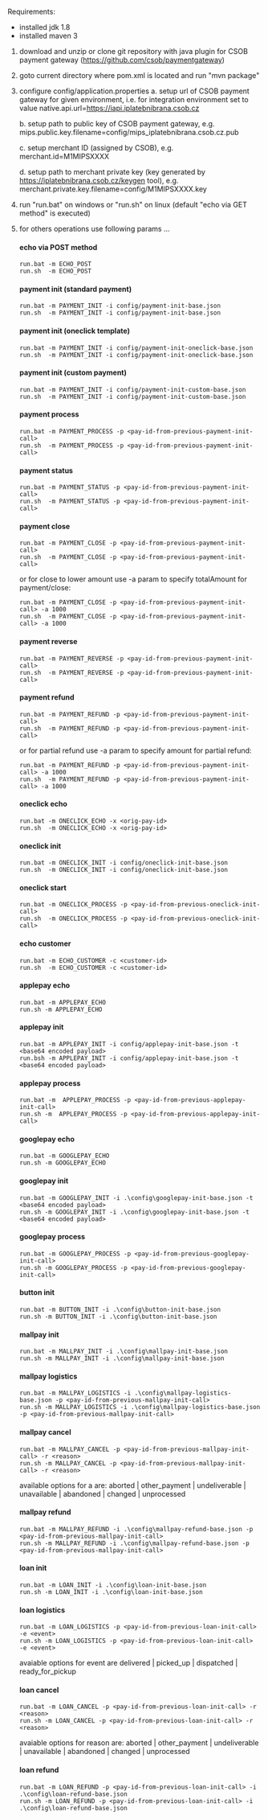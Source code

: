 Requirements: 
- installed jdk 1.8
- installed maven 3

1. download and unzip or clone git repository with java plugin for CSOB payment gateway
   (https://github.com/csob/paymentgateway)

2. goto current directory where pom.xml is located and run "mvn package"

3. configure config/application.properties
   a. setup url of CSOB payment gateway for given environment, i.e. for integration environment set to value
      native.api.url=https://iapi.iplatebnibrana.csob.cz

   b. setup path to public key of CSOB payment gateway, e.g.
      mips.public.key.filename=config/mips_iplatebnibrana.csob.cz.pub

   c. setup merchant ID (assigned by CSOB), e.g.
      merchant.id=M1MIPSXXXX

   d. setup path to merchant private key (key generated by https://iplatebnibrana.csob.cz/keygen tool), e.g.
      merchant.private.key.filename=config/M1MIPSXXXX.key

4. run "run.bat" on windows or "run.sh" on linux (default "echo via GET method" is executed)

5. for others operations use following params ...

	#### echo via POST method
      ```
	  run.bat -m ECHO_POST 
	  run.sh  -m ECHO_POST
      ``` 

    #### payment init (standard payment)
      ```
	  run.bat -m PAYMENT_INIT -i config/payment-init-base.json
	  run.sh  -m PAYMENT_INIT -i config/payment-init-base.json
     ```

    #### payment init (oneclick template)
      ```
	  run.bat -m PAYMENT_INIT -i config/payment-init-oneclick-base.json
	  run.sh  -m PAYMENT_INIT -i config/payment-init-oneclick-base.json
      ```
   
    #### payment init (custom payment)
      ```
	  run.bat -m PAYMENT_INIT -i config/payment-init-custom-base.json
	  run.sh  -m PAYMENT_INIT -i config/payment-init-custom-base.json
      ```
   
    #### payment process
      ```
	  run.bat -m PAYMENT_PROCESS -p <pay-id-from-previous-payment-init-call>
	  run.sh  -m PAYMENT_PROCESS -p <pay-id-from-previous-payment-init-call>
      ```
    #### payment status
      ```
	  run.bat -m PAYMENT_STATUS -p <pay-id-from-previous-payment-init-call>
	  run.sh  -m PAYMENT_STATUS -p <pay-id-from-previous-payment-init-call>
      ```
    #### payment close
      ```
      run.bat -m PAYMENT_CLOSE -p <pay-id-from-previous-payment-init-call>
	  run.sh  -m PAYMENT_CLOSE -p <pay-id-from-previous-payment-init-call>
      ```
	  or for close to lower amount use -a param to specify totalAmount for payment/close:
      ```
	  run.bat -m PAYMENT_CLOSE -p <pay-id-from-previous-payment-init-call> -a 1000
	  run.sh  -m PAYMENT_CLOSE -p <pay-id-from-previous-payment-init-call> -a 1000
      ```

    #### payment reverse
      ```
	  run.bat -m PAYMENT_REVERSE -p <pay-id-from-previous-payment-init-call>
	  run.sh  -m PAYMENT_REVERSE -p <pay-id-from-previous-payment-init-call>
      ```

    #### payment refund
      ```
	  run.bat -m PAYMENT_REFUND -p <pay-id-from-previous-payment-init-call>
	  run.sh  -m PAYMENT_REFUND -p <pay-id-from-previous-payment-init-call>
      ```

	  or for partial refund use -a param to specify amount for partial refund:
      ```
	  run.bat -m PAYMENT_REFUND -p <pay-id-from-previous-payment-init-call> -a 1000
	  run.sh  -m PAYMENT_REFUND -p <pay-id-from-previous-payment-init-call> -a 1000
      ```

    #### oneclick echo
      ```      
	  run.bat -m ONECLICK_ECHO -x <orig-pay-id>
	  run.sh  -m ONECLICK_ECHO -x <orig-pay-id>
      ```
   
    #### oneclick init
      ```
	  run.bat -m ONECLICK_INIT -i config/oneclick-init-base.json
	  run.sh  -m ONECLICK_INIT -i config/oneclick-init-base.json
      ```
   
    #### oneclick start
      ```
	  run.bat -m ONECLICK_PROCESS -p <pay-id-from-previous-oneclick-init-call>
	  run.sh  -m ONECLICK_PROCESS -p <pay-id-from-previous-oneclick-init-call>
      ```
   
    #### echo customer 
      ```
	  run.bat -m ECHO_CUSTOMER -c <customer-id>
	  run.sh  -m ECHO_CUSTOMER -c <customer-id>
      ```
   
    #### applepay echo
      ```
      run.bat -m APPLEPAY_ECHO
      run.sh -m APPLEPAY_ECHO
      ```
   
    #### applepay init
      ```
      run.bat -m APPLEPAY_INIT -i config/applepay-init-base.json -t <base64 encoded payload>
      run.bsh -m APPLEPAY_INIT -i config/applepay-init-base.json -t <base64 encoded payload>
      ```
   
    #### applepay process   
      ```
      run.bat -m  APPLEPAY_PROCESS -p <pay-id-from-previous-applepay-init-call>
      run.sh -m  APPLEPAY_PROCESS -p <pay-id-from-previous-applepay-init-call>
      ```
   
    #### googlepay echo
      ```    
      run.bat -m GOOGLEPAY_ECHO  
      run.sh -m GOOGLEPAY_ECHO  
      ```
   
    #### googlepay init
      ```
      run.bat -m GOOGLEPAY_INIT -i .\config\googlepay-init-base.json -t <base64 encoded payload>
      run.sh -m GOOGLEPAY_INIT -i .\config\googlepay-init-base.json -t <base64 encoded payload>
      ```
   
    #### googlepay process
      ```
      run.bat -m GOOGLEPAY_PROCESS -p <pay-id-from-previous-googlepay-init-call>
      run.sh -m GOOGLEPAY_PROCESS -p <pay-id-from-previous-googlepay-init-call>
      ```
   
    #### button init
      ```
      run.bat -m BUTTON_INIT -i .\config\button-init-base.json
      run.sh -m BUTTON_INIT -i .\config\button-init-base.json
      ```
   
    #### mallpay init
     ```
     run.bat -m MALLPAY_INIT -i .\config\mallpay-init-base.json
     run.sh -m MALLPAY_INIT -i .\config\mallpay-init-base.json
     ```
   
    #### mallpay logistics
      ```
      run.bat -m MALLPAY_LOGISTICS -i .\config\mallpay-logistics-base.json -p <pay-id-from-previous-mallpay-init-call>
      run.sh -m MALLPAY_LOGISTICS -i .\config\mallpay-logistics-base.json -p <pay-id-from-previous-mallpay-init-call>
      ```
   
    #### mallpay cancel
      ```
      run.bat -m MALLPAY_CANCEL -p <pay-id-from-previous-mallpay-init-call> -r <reason>
      run.sh -m MALLPAY_CANCEL -p <pay-id-from-previous-mallpay-init-call> -r <reason>
      ```        
      available options for a <reason> are: aborted | other_payment | undeliverable | unavailable | abandoned | changed | unprocessed

    #### mallpay refund
      ```      
      run.bat -m MALLPAY_REFUND -i .\config\mallpay-refund-base.json -p  <pay-id-from-previous-mallpay-init-call>
      run.sh -m MALLPAY_REFUND -i .\config\mallpay-refund-base.json -p  <pay-id-from-previous-mallpay-init-call>
      ```
   
    #### loan init
      ```
      run.bat -m LOAN_INIT -i .\config\loan-init-base.json
      run.sh -m LOAN_INIT -i .\config\loan-init-base.json
      ```
   
    #### loan logistics
      ```
      run.bat -m LOAN_LOGISTICS -p <pay-id-from-previous-loan-init-call>  -e <event>
      run.sh -m LOAN_LOGISTICS -p <pay-id-from-previous-loan-init-call>  -e <event>
      ```
      avaiable options for event are delivered | picked_up | dispatched | ready_for_pickup

    #### loan cancel
      ```
      run.bat -m LOAN_CANCEL -p <pay-id-from-previous-loan-init-call> -r <reason>
      run.sh -m LOAN_CANCEL -p <pay-id-from-previous-loan-init-call> -r <reason>
      ```
      avaiable options for reason are: aborted | other_payment | undeliverable | unavailable | abandoned | changed | unprocessed

    #### loan refund
      ```
      run.bat -m LOAN_REFUND -p <pay-id-from-previous-loan-init-call> -i .\config\loan-refund-base.json
      run.sh -m LOAN_REFUND -p <pay-id-from-previous-loan-init-call> -i .\config\loan-refund-base.json
      ```